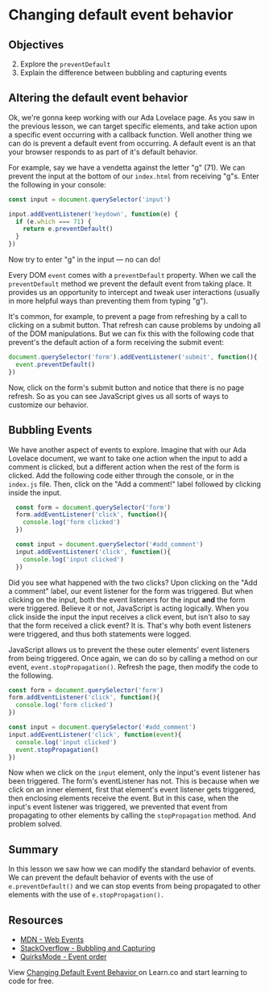 # Changing default event behavior

## Objectives

2. Explore the `preventDefault`
3. Explain the difference between bubbling and capturing events

## Altering the default event behavior

Ok, we're gonna keep working with our Ada Lovelace page.  As you saw in the previous lesson, we can target specific elements, and take action upon a specific event occurring with a callback function.  Well another thing we can do is prevent a default event from occurring.  A default event is an that your browser responds to as part of it's default behavior.  

For example, say we have a vendetta against the letter "g" (71).  We can prevent the input at the bottom of our `index.html` from receiving "g"s. Enter the following in your console:

```js
const input = document.querySelector('input')

input.addEventListener('keydown', function(e) {
  if (e.which === 71) {
    return e.preventDefault()
  }
})
```

Now try to enter "g" in the input — no can do!

Every DOM `event` comes with a `preventDefault` property.  When we call the `preventDefault` method we prevent the default event from taking place. It provides us an opportunity to intercept and tweak user interactions (usually in more helpful ways than preventing them from typing "g").

It's common, for example, to prevent a page from refreshing by a call to clicking on a submit button.  That refresh can cause problems by undoing all of the DOM manipulations.  But we can fix this with the following code that prevent's the default action of a form receiving the submit event:

```js
document.querySelector('form').addEventListener('submit', function(){
  event.preventDefault()
})
```

Now, click on the form's submit button and notice that there is no page refresh.  So as you can see JavaScript gives us all sorts of ways to customize our behavior.  

## Bubbling Events

We have another aspect of events to explore.  Imagine that with our Ada Lovelace document, we want to take one action when the input to add a comment is clicked, but a different action when the rest of the form is clicked.  Add the following code either through the console, or in the `index.js` file.  Then, click on the "Add a comment!" label followed by clicking inside the input.

```js
  const form = document.querySelector('form')
  form.addEventListener('click', function(){
    console.log('form clicked')
  })

  const input = document.querySelector('#add_comment')
  input.addEventListener('click', function(){
    console.log('input clicked')
  })

```    

Did you see what happened with the two clicks?  Upon clicking on the "Add a comment" label, our event listener for the form was triggered.  But when clicking on the input, both the event listeners for the input **and** the form were triggered.  Believe it or not, JavaScript is acting logically.  When you click inside the input the input receives a click event, but isn't also to say that the form received a click event?  It is.  That's why both event listeners were triggered, and thus both statements were logged.  

JavaScript allows us to prevent the these outer elements' event listeners from being triggered.  Once again, we can do so by calling a method on our event, `event.stopPropagation()`.  Refresh the page, then modify the code to the following.    

```js
const form = document.querySelector('form')
form.addEventListener('click', function(){
  console.log('form clicked')
})

const input = document.querySelector('#add_comment')
input.addEventListener('click', function(event){
  console.log('input clicked')
  event.stopPropagation()
})
```

Now when we click on the `input` element, only the input's event listener has been triggered.  The form's eventListener has not.  This is because when we click on an inner element, first that element's event listener gets triggered, then enclosing elements receive the event.  But in this case, when the input's event listener was triggered, we prevented that event from propagating to other elements by calling the `stopPropagation` method.  And problem solved.


## Summary

In this lesson we saw how we can modify the standard behavior of events.  We can prevent the default behavior of events with the use of `e.preventDefault()` and we can stop events from being propagated to other elements with the use of `e.stopPropagation().`

## Resources

- [MDN - Web Events](https://developer.mozilla.org/en-US/docs/Web/Events)
- [StackOverflow - Bubbling and Capturing](http://stackoverflow.com/questions/4616694/what-is-event-bubbling-and-capturing)
- [QuirksMode - Event order](http://www.quirksmode.org/js/events_order.html)

<p class='util--hide'>View <a href='https://learn.co/lessons/changin-default-event-behavior'>Changing Default Event Behavior </a> on Learn.co and start learning to code for free.</p>
